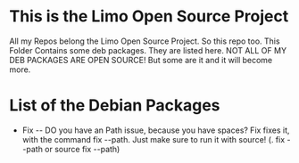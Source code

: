 # This is the Limo Open Source Project
All my Repos belong the Limo Open Source Project. So this repo too.
This Folder Contains some deb packages. They are listed here.
NOT ALL OF MY DEB PACKAGES ARE OPEN SOURCE! But some are it and it will become more.

# List of the Debian Packages

- Fix -- DO you have an Path issue, because you have spaces? Fix fixes it, with the command fix --path. Just make sure to run it with source! (. fix --path or source fix --path)
